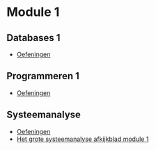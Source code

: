 # Module 1

## Databases 1

- [Oefeningen](/vakken/Uitdovend_J1/databases/module1/algemeen.md)

## Programmeren 1

- [Oefeningen](/vakken/Uitdovend_J1/programmeren/module1/algemeen.md)

## Systeemanalyse

- [Oefeningen](/vakken/Uitdovend_J1/systeemanalyse/module1/algemeen.md)
- [Het grote systeemanalyse afkijkblad module 1](/vakken/Uitdovend_J1/systeemanalyse/module1/afkijkblad.md)
